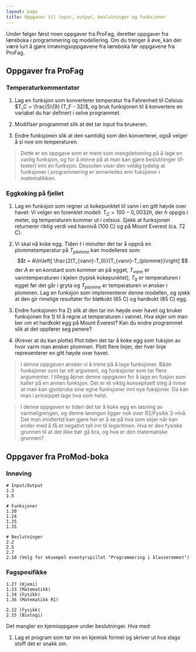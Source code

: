 ```yaml
---
layout: page
title: Oppgaver til input, output, beslutninger og funksjoner
---
```


Under følger først noen oppgaver fra ProFag, deretter oppgaver fra læreboka i programmering og modellering. Om du trenger å øve, kan der være lurt å gjøre innøvingsoppgavene fra læreboka før oppgavene fra ProFag. 

## Oppgaver fra ProFag 

### Temperaturkommentator

1. Lag en funksjon som konverterer temperatur fra Fahrenheit til Celsius: $T_C = \frac{5}{9} (T_F - 32)$, og bruk funksjonen til å konvertere en variabel du har definert i selve programmet. 

2. Modifiser programmet slik at det tar input fra brukeren. 

3. Endre funksjonen slik at den samtidig som den konverterer, også velger å si noe om temperaturen. 

> Dette er en oppgave som er ment som mengdetrening på å lage en vanlig funksjon, og for å minne på at man kan gjøre beslutninger (if-tester) inni en funksjon. Dessuten viser den veldig tydelig at funksjoner i programmering er annerledes enn fuksjoner i matematikken. 

### Eggkoking på fjellet

1. Lag en funksjon som regner ut kokepunktet til vann i en gitt høyde over havet: Vi velger en forenklet modell: $T_C = 100 - 0,0032 h$, der $h$ oppgis i meter, og temperaturen kommer ut i celsius. Sjekk at funksjonen returnerer riktig verdi ved havnivå (100 C) og på Mount Everest (ca. 72 C). 

2. Vi skal nå koke egg. Tiden $t$ i minutter det tar å oppnå en plommetemperatur på $T_{plomme}$ kan modelleres som:
$$t = A\ln\left[ \frac{2(T_{vann}-T_0)}{T_{vann}-T_{plomme}}\right] $$
der $A$ er en konstant som kommer an på egget, $T_{vann}$ er vanntemperaturen i kjelen (typisk kokepunktet), $T_0$ er temperaturen i egget før det går i gryta og $T_{plomme}$ er temperaturen vi ønsker i plommen. Lag en funksjon som implementerer denne modellen, og sjekk at den gir rimelige resultater for bløtkokt (65 C) og hardkokt (85 C) egg. 

3. Endre funksjonen fra 2) slik at den tar inn høyde over havet og bruker funksjonen fra 1) til å regne ut temperaturen i vannet. Hva skjer om man ber om et hardkokt egg på Mount Everest? Kan du endre programmet slik at det oppfører seg penere?

4. (Krever at du kan plotte) Plot tiden det tar å koke egg som fuksjon av hvor varm man ønsker plommen. Plott flere linjer, der hver linje representerer en gitt høyde over havet. 

> I denne oppgaven ønsker vi å trene på å lage funksjoner. Både funksjoner som tar *ett* argument, og funksjoner som tar flere argumenter. I tillegg åpner denne oppgaven for å lage en fusjon som kaller på en annen funksjon. Det er et viktig konseptuelt steg å innse at man kan gjenbruke sine egne funksjoner inni nye fuksjoner. Da kan man i prinsippet lage hva som helst. 

> I denne oppgaven er tiden det tar å koke egg en løsning av varmeligningen, og denne løningen ligger nok over R2/Fysikk 2-nivå. Det man imidlertid kan gjøre her er å se på hva som skjer når kan ender med å få et negativt tall inn til logaritmen. Hva er den fysiske grunnen til at det ikke bør gå bra, og hva er den matematiske grunnen?

## Oppgaver fra ProMod-boka

### Innøving
```
# Input/Output
1.3
1.5

# Funksjoner
1.20
1.24
1.25
1.35

# Beslutninger
2.2
2.5
2.7
2.10 (Velg for eksempel eventyrspillet "Programmering i klasserommet")
```

### Fagspesifikke
```
1.27 (Kjemi)
1.33 (Matematikk)
1.34 (Fysikk)
1.36 (Matematikk R1)

2.12 (Fysikk)
2.15 (Biologi)
```
Det mangler en kjemioppgave under beslutninger. Hva med:

1. Lag et program som tar inn en kjemisk formel og skriver ut hva slags stoff det er snakk om. 
